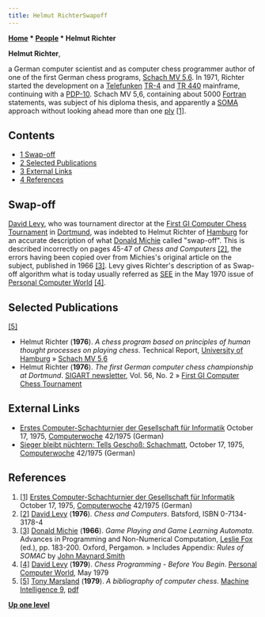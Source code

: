```yaml
---
title: Helmut RichterSwapoff
---
```

**[Home](Home "Home") * [People](People "People") * Helmut Richter**

**Helmut Richter**,

a German computer scientist and as computer chess programmer author of one of the first German chess programs, [Schach MV 5,6](Schach_MV_5,6 "Schach MV 5,6"). In 1971, Richter started the development on a [Telefunken](https://en.wikipedia.org/wiki/Telefunken) [TR-4](TR-4 "TR-4") and [TR 440](TR_440 "TR 440") mainframe, continuing with a [PDP-10](PDP-10 "PDP-10"). Schach MV 5,6, containing about 5000 [Fortran](Fortran "Fortran") statements, was subject of his diploma thesis, and apparently a [SOMA](SOMA "SOMA") approach without looking ahead more than one [ply](Ply "Ply") <a id="cite-note-1" href="#cite-ref-1">[1]</a>.

## Contents

- [1 Swap-off](#swap-off)
- [2 Selected Publications](#selected-publications)
- [3 External Links](#external-links)
- [4 References](#references)

## Swap-off

[David Levy](David_Levy "David Levy"), who was tournament director at the [First GI Computer Chess Tournament](First_GI_Computer_Chess_Tournament "First GI Computer Chess Tournament") in [Dortmund](https://en.wikipedia.org/wiki/Dortmund), was indebted to Helmut Richter of [Hamburg](https://en.wikipedia.org/wiki/Hamburg) for an accurate description of what [Donald Michie](Donald_Michie "Donald Michie") called "swap-off". This is described incorrectly on pages 45-47 of *Chess and Computers* <a id="cite-note-2" href="#cite-ref-2">[2]</a>, the errors having been copied over from Michies's original article on the subject, published in 1966 <a id="cite-note-3" href="#cite-ref-3">[3]</a>. Levy gives Richter's description of as Swap-off algorithm what is today usually referred as [SEE](Static_Exchange_Evaluation "Static Exchange Evaluation") in the May 1970 issue of [Personal Computer World](Personal_Computer_World "Personal Computer World") <a id="cite-note-4" href="#cite-ref-4">[4]</a>.

## Selected Publications

<a id="cite-note-5" href="#cite-ref-5">[5]</a>

- Helmut Richter (**1976**). *A chess program based on principles of human thought processes on playing chess*. Technical Report, [University of Hamburg](University_of_Hamburg "University of Hamburg") » [Schach MV 5,6](Schach_MV_5,6 "Schach MV 5,6")
- Helmut Richter (**1976**). *The first German computer chess championship at Dortmund*. [SIGART newsletter](ACM#SIG "ACM"), Vol. 56, No. 2 » [First GI Computer Chess Tournament](First_GI_Computer_Chess_Tournament "First GI Computer Chess Tournament")

## External Links

- [Erstes Computer-Schachturnier der Gesellschaft für Informatik](https://www.computerwoche.de/a/computer-logik-im-koeniglichen-spiel,1205123) October 17, 1975, [Computerwoche](Computerworld#Woche "Computerworld") 42/1975 (German)
- [Sieger bleibt nüchtern: Tells Geschoß: Schachmatt](https://www.computerwoche.de/a/tells-geschoss-schachmatt,1205122), October 17, 1975, [Computerwoche](Computerworld#Woche "Computerworld") 42/1975 (German)

## References

1. <a id="cite-ref-1" href="#cite-note-1">[1]</a> [Erstes Computer-Schachturnier der Gesellschaft für Informatik](https://www.computerwoche.de/a/computer-logik-im-koeniglichen-spiel,1205123) October 17, 1975, [Computerwoche](Computerworld#Woche "Computerworld") 42/1975 (German)
1. <a id="cite-ref-2" href="#cite-note-2">[2]</a> [David Levy](David_Levy "David Levy") (**1976**). *Chess and Computers*. Batsford, ISBN 0-7134-3178-4
1. <a id="cite-ref-3" href="#cite-note-3">[3]</a> [Donald Michie](Donald_Michie "Donald Michie") (**1966**). *Game Playing and Game Learning Automata.* Advances in Programming and Non-Numerical Computation, [Leslie Fox](https://en.wikipedia.org/wiki/Leslie_Fox) (ed.), pp. 183-200. Oxford, Pergamon. » Includes Appendix: *Rules of SOMAC* by [John Maynard Smith](John_Maynard_Smith "John Maynard Smith")
1. <a id="cite-ref-4" href="#cite-note-4">[4]</a> [David Levy](David_Levy "David Levy") (**1979**). *Chess Programming - Before You Begin*. [Personal Computer World](Personal_Computer_World "Personal Computer World"), May 1979
1. <a id="cite-ref-5" href="#cite-note-5">[5]</a> [Tony Marsland](Tony_Marsland "Tony Marsland") (**1979**). *A bibliography of computer chess*. [Machine Intelligence 9](http://www.doc.ic.ac.uk/%7Eshm/MI/mi9.html), [pdf](http://aitopics.org/sites/default/files/classic/Machine_Intelligence_9/MI9-Ch19-Marsland.pdf)

**[Up one level](People "People")**

